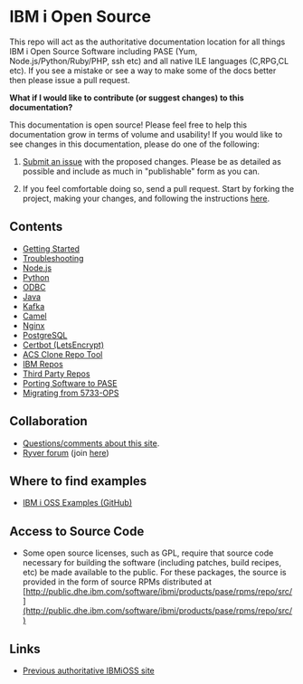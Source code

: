 
# IBM i Open Source

This repo will act as the authoritative documentation location for all things
IBM i Open Source Software including PASE (Yum, Node.js/Python/Ruby/PHP, ssh
etc) and all native ILE languages (C,RPG,CL etc).  If you see a mistake or see a
way to make some of the docs better then please issue a pull request.

**What if I would like to contribute (or suggest changes) to this documentation?**

This documentation is open source! Please feel free to help this documentation
grow in terms of volume and usability! If you would like to see changes in this
documentation, please do one of the following:

1. [Submit an issue](https://github.com/IBM/ibmi-oss-docs/issues/new/choose) with the
  proposed changes. Please be as detailed as possible and include as much in
  "publishable" form as you can.

2. If you feel comfortable doing so, send a pull request. Start by forking the
  project, making your changes, and following the instructions
  [here](https://docs.github.com/en/github/collaborating-with-pull-requests/proposing-changes-to-your-work-with-pull-requests/creating-a-pull-request).

## Contents

- [Getting Started](yum/README.md)
- [Troubleshooting](troubleshooting/README.md)
- [Node.js](nodejs/README.md)
- [Python](python/README.md)
- [ODBC](odbc/README.md)
- [Java](java/README.md)
- [Kafka](kafka/README.md)
- [Camel](camel/README.md)
- [Nginx](nginx.md)
- [PostgreSQL](postgresql.md)
- [Certbot (LetsEncrypt)](certbot.md)
- [ACS Clone Repo Tool](acscloner/README.md)
- [IBM Repos](yum/IBM_REPOS.md)
- [Third Party Repos](yum/3RD_PARTY_REPOS.md)
- [Porting Software to PASE](porting/README.md)
- [Migrating from 5733-OPS](troubleshooting/5733OPS_MIGRATION.md)

## Collaboration

- [Questions/comments about this site](https://github.com/IBM/ibmi-oss-docs/issues/new/choose).
- [Ryver forum](http://ibm.biz/ibmioss-chat) (join [here](http://ibm.biz/ibmioss-chat-join))

## Where to find examples

- [IBM i OSS Examples (GitHub)](http://github.com/IBM/ibmi-oss-examples)

## Access to Source Code

- Some open source licenses, such as GPL, require that source code necessary
for building the software (including patches, build recipes, etc) be made
available to the public. For these packages, the source is provided in the form
of source RPMs distributed at
[http://public.dhe.ibm.com/software/ibmi/products/pase/rpms/repo/src/](http://public.dhe.ibm.com/software/ibmi/products/pase/rpms/repo/src/)

## Links

- [Previous authoritative IBMiOSS site](https://www.ibm.com/developerworks/community/wikis/home?lang=en#!/wiki/IBM%20i%20Technology%20Updates/page/Open%20Source%20Technologies)
